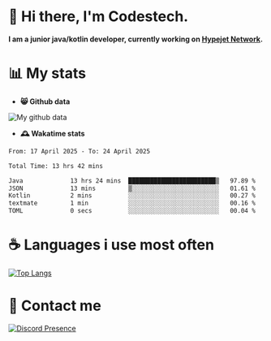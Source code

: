 # 👋 Hi there, I'm Codestech.
**I am a junior java/kotlin developer, currently working on [Hypejet Network](https://github.com/Hypejet).**

# 📊 My stats
- **😸 Github data**

![My github data](https://github-readme-stats.vercel.app/api?username=Codestech1&count_private=true&include_all_commits=true&theme=codeSTACKr)

- **🕰️ Wakatime stats**
<!--START_SECTION:waka-->

```txt
From: 17 April 2025 - To: 24 April 2025

Total Time: 13 hrs 42 mins

Java             13 hrs 24 mins  ████████████████████████▒   97.89 %
JSON             13 mins         ▒░░░░░░░░░░░░░░░░░░░░░░░░   01.61 %
Kotlin           2 mins          ░░░░░░░░░░░░░░░░░░░░░░░░░   00.27 %
textmate         1 min           ░░░░░░░░░░░░░░░░░░░░░░░░░   00.16 %
TOML             0 secs          ░░░░░░░░░░░░░░░░░░░░░░░░░   00.04 %
```

<!--END_SECTION:waka-->

# ☕ Languages i use most often
[![Top Langs](https://github-readme-stats.vercel.app/api/top-langs/?username=Codestech1&layout=compact&langs_count=8&exclude_repo=window5000.github.io&theme=codeSTACKr)](https://github.com/anuraghazra/github-readme-stats)

# 💬 Contact me
[![Discord Presence](https://lanyard.cnrad.dev/api/650718742157852740)](https://discord.com/users/650718742157852740)
</br>

